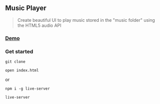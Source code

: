 ## Music Player

> Create beautiful UI to play music stored in the "music folder" using the HTML5 audio API

### [Demo](http://music-player-js-ab.surge.sh)

### Get started

```shell script
git clone
```
```shell script
open index.html
```
or
```shell script
npm i -g live-server
```
```shell script
live-server
```
